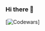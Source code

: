 ### Hi there 👋

<!-- ![Codewars](https://github.r2v.ch/codewars?user=marcin-5&stroke=%2334455e&top_languages=true&theme=dark) -->
[![Codewars](https://codewars-stats-ignacio-cuadra.vercel.app/?username=marcin-5&theme=dark)]

<!--
**marcin-5/marcin-5** is a ✨ _special_ ✨ repository because its `README.md` (this file) appears on your GitHub profile.

Here are some ideas to get you started:

- 🔭 I’m currently working on ...
- 🌱 I’m currently learning ...
- 👯 I’m looking to collaborate on ...
- 🤔 I’m looking for help with ...
- 💬 Ask me about ...
- 📫 How to reach me: ...
- 😄 Pronouns: ...
- ⚡ Fun fact: ...
-->
